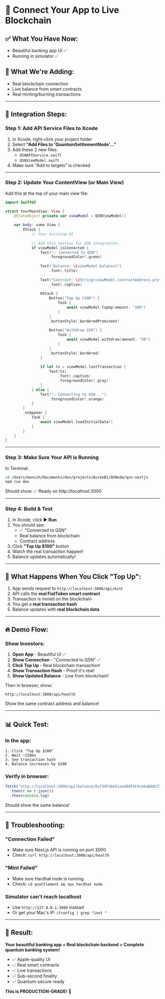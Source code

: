 # 🔗 Connect Your App to Live Blockchain

## ✅ What You Have Now:
- Beautiful banking app UI ✅
- Running in simulator ✅

## 🚀 What We're Adding:
- Real blockchain connection
- Live balance from smart contracts
- Real minting/burning transactions

---

## 📱 Integration Steps:

### **Step 1: Add API Service Files to Xcode**

1. In Xcode, right-click your project folder
2. Select **"Add Files to 'QuantumSettlementNode'..."**
3. Add these 2 new files:
   - `QSNAPIService.swift`
   - `QSNViewModel.swift`
4. Make sure "Add to targets" is checked

---

### **Step 2: Update Your ContentView (or Main View)**

Add this at the top of your main view file:

```swift
import SwiftUI

struct YourMainView: View {
    @StateObject private var viewModel = QSNViewModel()
    
    var body: some View {
        VStack {
            // Your existing UI
            
            // Add this section for QSN integration:
            if viewModel.isConnected {
                Text("✅ Connected to QSN")
                    .foregroundColor(.green)
                
                Text("Balance: \(viewModel.balance)")
                    .font(.title)
                
                Text("Contract: \(String(viewModel.contractAddress.prefix(10)))...")
                    .font(.caption)
                
                HStack {
                    Button("Top Up $100") {
                        Task {
                            await viewModel.topUp(amount: "100")
                        }
                    }
                    .buttonStyle(.borderedProminent)
                    
                    Button("Withdraw $50") {
                        Task {
                            await viewModel.withdraw(amount: "50")
                        }
                    }
                    .buttonStyle(.bordered)
                }
                
                if let tx = viewModel.lastTransaction {
                    Text(tx)
                        .font(.caption)
                        .foregroundColor(.gray)
                }
            } else {
                Text("⚠️ Connecting to QSN...")
                    .foregroundColor(.orange)
            }
        }
        .onAppear {
            Task {
                await viewModel.loadInitialData()
            }
        }
    }
}
```

---

### **Step 3: Make Sure Your API is Running**

In Terminal:
```bash
cd /Users/manish/Documents/dev/projects/AureoB1/QSNode/qsn-nextjs
npm run dev
```

Should show: ✅ Ready on http://localhost:3000

---

### **Step 4: Build & Test**

1. In Xcode, click **▶️ Run**
2. You should see:
   - ✅ "Connected to QSN"
   - Real balance from blockchain
   - Contract address
3. Click **"Top Up $100"** button
4. Watch the real transaction happen!
5. Balance updates automatically!

---

## 🎯 What Happens When You Click "Top Up":

1. App sends request to `http://localhost:3000/api/mint`
2. API calls the **real FiatToken smart contract**
3. Transaction is mined on the blockchain
4. You get a **real transaction hash**
5. Balance updates with **real blockchain data**

---

## 🔥 Demo Flow:

### **Show Investors:**

1. **Open App** - Beautiful UI ✅
2. **Show Connection** - "Connected to QSN" ✅
3. **Click Top Up** - Real blockchain transaction!
4. **Show Transaction Hash** - Proof it's real!
5. **Show Updated Balance** - Live from blockchain!

Then in browser, show:
```
http://localhost:3000/api/health
```
Show the same contract address and balance!

---

## 📊 Quick Test:

### **In the app:**
```
1. Click "Top Up $100"
2. Wait ~150ms
3. See transaction hash
4. Balance increases by $100
```

### **Verify in browser:**
```javascript
fetch('http://localhost:3000/api/balance/0xf39Fd6e51aad88F6F4ce6aB8827279cffFb92266')
  .then(r => r.json())
  .then(console.log)
```

Should show the same balance!

---

## 🚨 Troubleshooting:

### **"Connection Failed"**
- Make sure Next.js API is running on port 3000
- Check: `curl http://localhost:3000/api/health`

### **"Mint Failed"**
- Make sure Hardhat node is running
- Check: `cd qsettlement && npx hardhat node`

### **Simulator can't reach localhost**
- Use `http://127.0.0.1:3000` instead
- Or get your Mac's IP: `ifconfig | grep "inet "`

---

## 🎉 Result:

**Your beautiful banking app + Real blockchain backend = Complete quantum banking system!**

- ✅ Apple-quality UI
- ✅ Real smart contracts
- ✅ Live transactions
- ✅ Sub-second finality
- ✅ Quantum-secure ready

**This is PRODUCTION-GRADE!** 🚀
